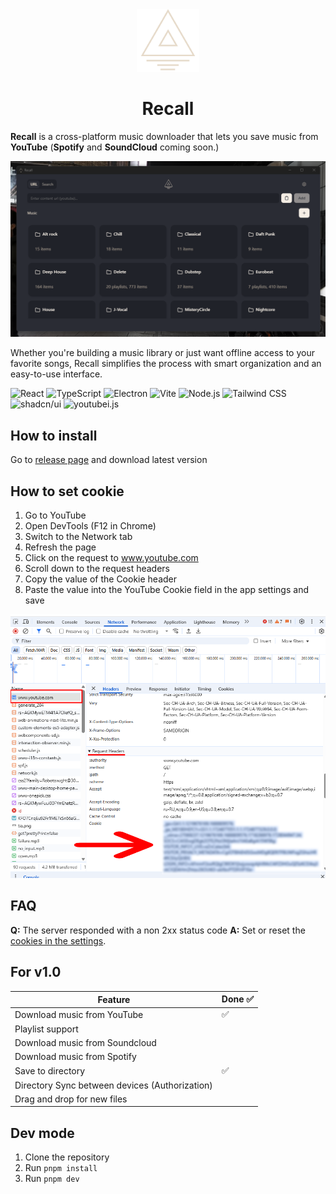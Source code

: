 <div align="center">
  <img src="./assets/logo.png" width="100" alt="Logo"/>
</div>
<h1 align="center">Recall</h1>

**Recall** is a cross-platform music downloader that lets you save music from **YouTube** (**Spotify** and **SoundCloud** coming soon.)

![Demo](./assets/demo.png)

Whether you're building a music library or just want offline access to your favorite songs, Recall simplifies the process with smart organization and an easy-to-use interface.

![React](https://img.shields.io/badge/React-20232A?style=for-the-badge&logo=react&logoColor=61DAFB) ![TypeScript](https://img.shields.io/badge/TypeScript-3178C6?style=for-the-badge&logo=typescript&logoColor=white) ![Electron](https://img.shields.io/badge/Electron-2C2E3B?style=for-the-badge&logo=electron&logoColor=9FEAF9) ![Vite](https://img.shields.io/badge/Vite-646CFF?style=for-the-badge&logo=vite&logoColor=white) ![Node.js](https://img.shields.io/badge/Node.js-339933?style=for-the-badge&logo=nodedotjs&logoColor=white) ![Tailwind CSS](https://img.shields.io/badge/Tailwind_CSS-06B6D4?style=for-the-badge&logo=tailwindcss&logoColor=white) ![shadcn/ui](https://img.shields.io/badge/shadcn/ui-000000?style=for-the-badge&logo=vercel&logoColor=white) ![youtubei.js](https://img.shields.io/badge/youtubei.js-C4302B?style=for-the-badge&logo=youtube&logoColor=white)

## How to install

Go to [release page](https://github.com/Astisek/recall-app/releases/) and download latest version

## How to set cookie

1. Go to YouTube
2. Open DevTools (F12 in Chrome)
3. Switch to the Network tab
4. Refresh the page
5. Click on the request to www.youtube.com
6. Scroll down to the request headers
7. Copy the value of the Cookie header
8. Paste the value into the YouTube Cookie field in the app settings and save

![Cookie](./assets/cookie.png)

## FAQ

**Q:** The server responded with a non 2xx status code
**A:** Set or reset the [cookies in the settings](#how-to-set-cookie).

## For v1.0

| Feature                                        | Done ✅ |
| ---------------------------------------------- | ------- |
| Download music from YouTube                    | ✅      |
| Playlist support                               |         |
| Download music from Soundcloud                 |         |
| Download music from Spotify                    |         |
| Save to directory                              | ✅      |
| Directory Sync between devices (Authorization) |         |
| Drag and drop for new files                    |         |

## Dev mode

1. Clone the repository
2. Run `pnpm install`
3. Run `pnpm dev`
